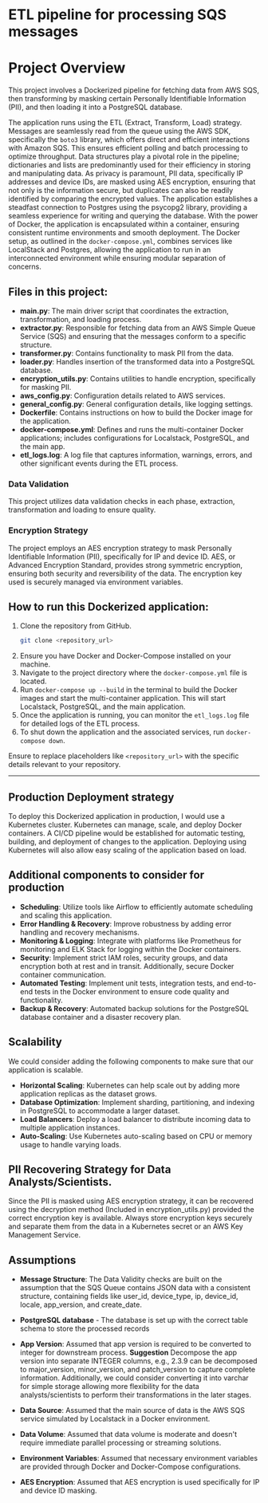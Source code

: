 # ETL pipeline for processing SQS messages 

# Project Overview

This project involves a Dockerized pipeline for fetching data from AWS SQS, then transforming by masking certain Personally Identifiable Information (PII), and then loading it into a PostgreSQL database.



The application runs using the ETL (Extract, Transform, Load) strategy. Messages are seamlessly read from the queue using the AWS SDK, specifically the `boto3` library, which offers direct and efficient interactions with Amazon SQS. This ensures efficient polling and batch processing to optimize throughput. Data structures play a pivotal role in the pipeline; dictionaries and lists are predominantly used for their efficiency in storing and manipulating data. As privacy is paramount, PII data, specifically IP addresses and device IDs, are masked using AES encryption, ensuring that not only is the information secure, but duplicates can also be readily identified by comparing the encrypted values. The application establishes a steadfast connection to Postgres using the psycopg2 library, providing a seamless experience for writing and querying the database. With the power of Docker, the application is encapsulated within a container, ensuring consistent runtime environments and smooth deployment. The Docker setup, as outlined in the `docker-compose.yml`, combines services like LocalStack and Postgres, allowing the application to run in an interconnected environment while ensuring modular separation of concerns.


## Files in this project:

- **main.py**: The main driver script that coordinates the extraction, transformation, and loading process.
- **extractor.py**: Responsible for fetching data from an AWS Simple Queue Service (SQS) and ensuring that the messages conform to a specific structure.
- **transformer.py**: Contains functionality to mask PII from the data.
- **loader.py**: Handles insertion of the transformed data into a PostgreSQL database.
- **encryption_utils.py**: Contains utilities to handle encryption, specifically for masking PII.
- **aws_config.py**: Configuration details related to AWS services.
- **general_config.py**: General configuration details, like logging settings.
- **Dockerfile**: Contains instructions on how to build the Docker image for the application.
- **docker-compose.yml**: Defines and runs the multi-container Docker applications; includes configurations for Localstack, PostgreSQL, and the main app.
- **etl_logs.log**: A log file that captures information, warnings, errors, and other significant events during the ETL process.

### Data Validation 

This project utilizes data validation checks in each phase, extraction, transformation and loading to ensure quality.

### Encryption Strategy

The project employs an AES encryption strategy to mask Personally Identifiable Information (PII), specifically for IP and device ID. AES, or Advanced Encryption Standard, provides strong symmetric encryption, ensuring both security and reversibility of the data. The encryption key used is securely managed via environment variables.


## How to run this Dockerized application:

1. Clone the repository from GitHub.
   ```bash
   git clone <repository_url>
   ```
3. Ensure you have Docker and Docker-Compose installed on your machine.
4. Navigate to the project directory where the `docker-compose.yml` file is located.
5. Run ```docker-compose up --build``` in the terminal to build the Docker images and start the multi-container application. This will start Localstack, PostgreSQL, and the main 
   application.
7. Once the application is running, you can monitor the `etl_logs.log` file for detailed logs of the ETL process.
8. To shut down the application and the associated services, run `docker-compose down`.

Ensure to replace placeholders like `<repository_url>` with the specific details relevant to your repository.

   

---


## Production Deployment strategy 

To deploy this Dockerized application in production, I would use a Kubernetes cluster. Kubernetes can manage, scale, and deploy Docker containers. A CI/CD pipeline would be established for automatic testing, building, and deployment of changes to the application. Deploying using Kubernetes will also allow easy scaling of the application based on load.

## Additional components to consider for production

- **Scheduling**: Utilize tools like Airflow to efficiently automate scheduling and scaling this application.
- **Error Handling & Recovery**: Improve robustness by adding error handling and recovery mechanisms.
- **Monitoring & Logging**: Integrate with platforms like Prometheus for monitoring and ELK Stack for logging within the Docker containers.
- **Security**: Implement strict IAM roles, security groups, and data encryption both at rest and in transit. Additionally, secure Docker container communication.
- **Automated Testing**: Implement unit tests, integration tests, and end-to-end tests in the Docker environment to ensure code quality and functionality.
- **Backup & Recovery**: Automated backup solutions for the PostgreSQL database container and a disaster recovery plan.

## Scalability
We could consider adding the following components to make sure that our application is scalable.
- **Horizontal Scaling**: Kubernetes can help scale out by adding more application replicas as the dataset grows.
- **Database Optimization**: Implement sharding, partitioning, and indexing in PostgreSQL to accommodate a larger dataset.
- **Load Balancers**: Deploy a load balancer to distribute incoming data to multiple application instances.
- **Auto-Scaling**: Use Kubernetes auto-scaling based on CPU or memory usage to handle varying loads.

## PII Recovering Strategy for Data Analysts/Scientists.

Since the PII is masked using AES encryption strategy, it can be recovered using the decryption method (Included in encryption_utils.py) provided the correct encryption key is available. Always store encryption keys securely and separate them from the data in a Kubernetes secret or an AWS Key Management Service.

## Assumptions
- **Message Structure**: The Data Validity checks are built on the assumption that the SQS Queue contains JSON data with a consistent structure, containing fields like user_id, 
                          device_type, ip, device_id, locale, app_version, and create_date.
- **PostgreSQL database** - The database is set up with the correct table schema to store the processed records                         
  
- **App Version**: Assumed that app version is required to be converted to integer for downstream process. **Suggestion** Decompose the app version into separate INTEGER columns, e.g., 
                   2.3.9 can be decomposed to major_version, minor_version, and patch_version to capture complete information. Additionally, we could consider converting it into 
                   varchar for simple storage allowing more flexibility for the data analysts/scientists to perform their transformations in the later stages.
- **Data Source**: Assumed that the main source of data is the AWS SQS service simulated by Localstack in a Docker environment.
- **Data Volume**: Assumed that data volume is moderate and doesn't require immediate parallel processing or streaming solutions.
- **Environment Variables**: Assumed that necessary environment variables are provided through Docker and Docker-Compose configurations.
- **AES Encryption**: Assumed that AES encryption is used specifically for IP and device ID masking.
